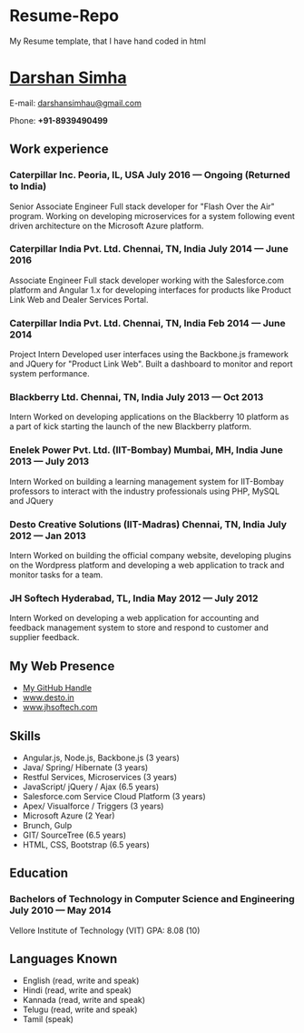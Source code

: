 Resume-Repo
===========
My Resume template, that I have hand coded in html


<!DOCTYPE html>
<html lang="en" manifest="resume.appcache">

<head>
    <title>Darshan Resume</title>
    <meta http-equiv="Content-Type" content="text/html; charset=utf-8" />
    <link href="https://fonts.googleapis.com/css?family=Open+Sans:300&subset=latin,latin-ext" rel="stylesheet" type="text/css" />
    <link rel="stylesheet" href="css/style.css" />
</head>

<body>
    <div id="main">
        <h1 id="title"><a href="https://www.linkedin.com/in/darshansimha"> Darshan Simha</a></h1>
        <div class="basic-info section">
            <p class="email"><label>E-mail<span class="colon">:</span></label> <span class="value"><a href="mailto:darshansimhau@gmail.com?Subject=Hello Darshan">darshansimhau@gmail.com</a></span></p>
            <p class="phone"><label>Phone<span class="colon">:</span></label> <span class="value"><b>+91-8939490499</b></span></p>
            <div class="clear"> </div>
        </div>
        <div class="section section-work">
            <h2 class="title"><b>Work experience</b></h2>
            <div class="set workExperience">
                <div class="item">
                    <h3><span class="company l">Caterpillar Inc. Peoria, IL, USA</span>
                        <span class="date r">July 2016 &mdash; Ongoing (Returned to India)</span>
                    </h3>
                    <span class="clear"> </span>
                    <span class="job_title">Senior Associate Engineer</span>
                    <span class="info">Full stack developer for "Flash Over the Air" program.
						Working on developing microservices for a system following event driven architecture on the Microsoft Azure platform.
					</span>
                    <span class="clear"> </span>
                </div>
                <div class="item">
                    <h3><span class="company l">Caterpillar India Pvt. Ltd. Chennai, TN, India</span>
                        <span class="date r">July 2014 &mdash; June 2016</span>
                    </h3>
                    <span class="clear"> </span>
                    <span class="job_title">Associate Engineer</span>
                    <span class="info">Full stack developer working with the Salesforce.com platform and Angular 1.x for developing interfaces for products like Product Link Web and Dealer Services Portal.
						</span>
                    <span class="clear"> </span>
                </div>
                <div class="item">
                    <h3><span class="company l">Caterpillar India Pvt. Ltd. Chennai, TN, India</span>
                        <span class="date r">Feb 2014 &mdash; June 2014</span>
                    </h3>
                    <span class="clear"> </span>
                    <span class="job_title">Project Intern</span>
                    <span class="info">Developed user interfaces using the Backbone.js framework and JQuery for "Product Link Web". Built a dashboard to monitor and report system performance.</span>
                    <span class="clear"> </span>
                </div>
                <div class="item">
                    <h3><span class="company l">Blackberry Ltd. Chennai, TN, India</span>
                        <span class="date r">July 2013 &mdash; Oct 2013</span>
                    </h3>
                    <span class="clear"> </span>
                    <span class="job_title">Intern</span>
                    <span class="info">Worked on developing applications on the Blackberry 10 platform as a part of kick starting the launch of the new Blackberry platform.</span>
                    <span class="clear"> </span>
                </div>
                <div class="item">
                    <h3>
                        <span class="company l">Enelek Power Pvt. Ltd. (IIT-Bombay) Mumbai, MH, India</span>
                        <span class="date r">June 2013 &mdash; July 2013</span>
                    </h3>
                    <span class="clear"> </span>
                    <span class="job_title">Intern</span>
                    <span class="info">Worked on building a learning management system for IIT-Bombay professors to interact with the industry professionals using PHP, MySQL and JQuery</span>
                    <span class="clear"> </span>
                </div>
                <div class="item">
                    <h3>
                        <span class="company l">Desto Creative Solutions (IIT-Madras) Chennai, TN, India</span>
                        <span class="date r">July 2012 &mdash; Jan 2013</span>
                    </h3>
                    <span class="clear"> </span>
                    <span class="job_title">Intern</span>
                    <span class="info">Worked on building the official company website, developing plugins on the Wordpress platform and developing a web application to track and monitor tasks for a team.</span>
                    <span class="clear"> </span>
                </div>
                <div class="item">
                    <h3>
                        <span class="company l">JH Softech Hyderabad, TL, India</span>
                        <span class="date r">May 2012 &mdash; July 2012</span>
                    </h3>
                    <span class="clear"> </span>
                    <span class="job_title">Intern</span>
                    <span class="info">Worked on developing a web application for accounting and feedback management system to store and respond to customer and supplier feedback.</span>
                    <span class="clear"> </span>
                </div>
            </div>
        </div>
        <div class="section section-work">
            <h2 class="title"><b>My Web Presence</b></h2>
            <ul>
                <li>
                    <a href="https://github.com/darshansimha">
						My GitHub Handle
						</a>
                </li>
                <li>
                    <a href="http://desto.in">www.desto.in
						</a>
                </li>
                <li>
                    <a href="http://jhsoftech.com">www.jhsoftech.com
						</a>
                </li>
                <!-- <li>
						<a href="http://sriradhakrishnadrillers.com">www.sriradhakrishnadrillers.com
						</a>
					</li>
					<li>
						<a href="http://coursewave.org">www.coursewave.org</a>
					</li> -->
            </ul>
        </div>
        <!-- <div class="section section-projects">
				<h2 class="title"><b>Pet Project(s)</b></h2>
				<div class="set">
					<div class="item">
						<ul>
							<li>
								<span class="job_title">Stockstar, a stock market game tailored to gamification concepts</span>
							</li>
						</ul>
					</div>
				</div>
			</div> -->
        <div class="section section-qualifications">
            <h2 class="title"><b>Skills</b></h2>
            <div class="set">
                <div class="item">
                    <ul>
                        <li>Angular.js, Node.js, Backbone.js (3 years)</li>
                        <li>Java/ Spring/ Hibernate (3 years)</li>
                        <li>Restful Services, Microservices (3 years)</li>
                        <li>JavaScript/ jQuery / Ajax (6.5 years)</li>
                        <li>Salesforce.com Service Cloud Platform (3 years)</li>
                        <li>Apex/ Visualforce / Triggers (3 years)</li>
                        <li>Microsoft Azure (2 Year)</li>
                        <li>Brunch, Gulp</li>
                        <li>GIT/ SourceTree (6.5 years)</li>
                        <li>HTML, CSS, Bootstrap (6.5 years)</li>
                    </ul>
                </div>
            </div>
        </div>
        <div class="section section-education">
            <h2 class="title"><b>Education</b></h2>
            <div class="set workExperience">
                <div class="item">
                    <h3>
                        <span class="course l">Bachelors of Technology in Computer Science and Engineering</span>
                        <span class="date r">July 2010 &mdash; May 2014</span>
                    </h3>
                    <span class="clear"> </span>
                    <span class="school">Vellore Institute of Technology (VIT)</span>
                    <span class="info">GPA: 8.08 (10)<br /></span>
                    <span class="clear"> </span>
                </div>
            </div>
        </div>
        <div class="section section-interests">
            <h2 class="title"><b>Languages Known</b></h2>
            <div class="item">
                <ul>
                    <li> English (read, write and speak)</li>
                    <li> Hindi (read, write and speak)</li>
                    <li> Kannada (read, write and speak)</li>
                    <li> Telugu (read, write and speak)</li>
                    <li> Tamil (speak)</li>
                </ul>
            </div>
        </div>
        <!--<div class="section section-interests">
				<div class="item">
					<h2 class="title"><b>Personal Initiatives</b></h2>
					<ul>
						<li>
							<span class="job_title">Lead designer for EKYA Newsletter in Caterpillar Inc. </span>
						</li>
						<li>
							<span class="job_title">Head of the organizing team of the Tornado 12 and Tornado 13 technical fest in college.</span>
						</li>
						<li>
							<span class="job_title">Lead Designer for Code-Y-Gen Club.</span>
						</li>
						<li>
							<span class="job_title">Campus Ambassador for IBM-TGMC</span>
						</li>
					</ul>
				</div>
			</div> -->
        <!--<div class="section section-interests">
				<div class="item">
					<h2 class="title"><b>Areas of Interest</b></h2>
					<ul>
						<li>Artifical Neural Networks and Recommender Systems</li>
						<li>Machine Learning<br /></li>
					</ul>
				</div>
			</div> -->
    </div>

  
</body>

</html>
